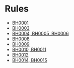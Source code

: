 ﻿<h1>Rules</h1>

<ul>
    <li><a href="BH0001">BH0001</a></li>
    <li><a href="BH0003">BH0003</a></li>
    <li><a href="BH0004-BH0006">BH0004, BH0005, BH0006</a></li>
    <li><a href="BH0008">BH0008</a></li>
    <li><a href="BH0009">BH0009</a></li>
    <li><a href="BH0010-BH0011">BH0010, BH0011</a></li>
    <li><a href="BH0012">BH0012</a></li>
    <li><a href="BH0014-BH0015">BH0014, BH0015</a></li>
</ul>
